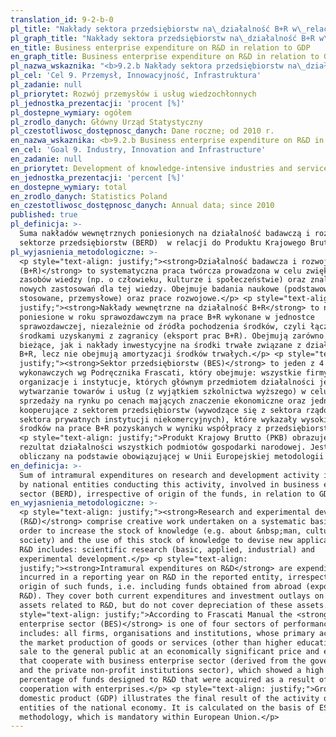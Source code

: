 ```yaml
---
translation_id: 9-2-b-0
pl_title: "Nakłady sektora przedsiębiorstw na\_działalność B+R w\_relacji do\_PKB"
pl_graph_title: "Nakłady sektora przedsiębiorstw na\_działalność B+R w\_relacji do\_PKB"
en_title: Business enterprise expenditure on R&D in relation to GDP
en_graph_title: Business enterprise expenditure on R&D in relation to GDP
pl_nazwa_wskaznika: "<b>9.2.b Nakłady sektora przedsiębiorstw na\_działalność B+R w\_relacji do\_PKB</b>"
pl_cel: 'Cel 9. Przemysł, Innowacyjność, Infrastruktura'
pl_zadanie: null
pl_priorytet: Rozwój przemysłów i usług wiedzochłonnych
pl_jednostka_prezentacji: 'procent [%]'
pl_dostepne_wymiary: ogółem
pl_zrodlo_danych: Główny Urząd Statystyczny
pl_czestotliwosc_dostępnosc_danych: Dane roczne; od 2010 r.
en_nazwa_wskaznika: <b>9.2.b Business enterprise expenditure on R&D in relation to GDP</b>
en_cel: 'Goal 9. Industry, Innovation and Infrastructure'
en_zadanie: null
en_priorytet: Development of knowledge-intensive industries and services
en_jednostka_prezentacji: 'percent [%]'
en_dostepne_wymiary: total
en_zrodlo_danych: Statistics Poland
en_czestotliwosc_dostępnosc_danych: Annual data; since 2010
published: true
pl_definicja: >-
  Suma nakładów wewnętrznych poniesionych na działalność badawczą i rozwojową w
  sektorze przedsiębiorstw (BERD)  w relacji do Produktu Krajowego Brutto.
pl_wyjasnienia_metodologiczne: >-
  <p style="text-align: justify;"><strong>Działalność badawcza i rozwojowa
  (B+R)</strong> to systematyczna praca twórcza prowadzona w celu zwiększenia
  zasobów wiedzy (np. o człowieku, kulturze i społeczeństwie) oraz znalezienia
  nowych zastosowań dla tej wiedzy. Obejmuje badania naukowe (podstawowe,
  stosowane, przemysłowe) oraz prace rozwojowe.</p> <p style="text-align:
  justify;"><strong>Nakłady wewnętrzne na działalność B+R</strong> to nakłady
  poniesione w roku sprawozdawczym na prace B+R wykonane w jednostce
  sprawozdawczej, niezależnie od źródła pochodzenia środków, czyli łącznie ze
  środkami uzyskanymi z zagranicy (eksport prac B+R). Obejmują zarówno nakłady
  bieżące, jak i nakłady inwestycyjne na środki trwałe związane z działalnością
  B+R, lecz nie obejmują amortyzacji środków trwałych.</p> <p style="text-align:
  justify;"><strong>Sektor przedsiębiorstw (BES)</strong> to jeden z 4 sektorów
  wykonawczych wg Podręcznika Frascati, który obejmuje: wszystkie firmy,
  organizacje i instytucje, których głównym przedmiotem działalności jest
  wytwarzanie towarów i usług (z wyjątkiem szkolnictwa wyższego) w celu ich
  sprzedaży na rynku po cenach mających znaczenie ekonomiczne oraz jednostki
  kooperujące z sektorem przedsiębiorstw (wywodzące się z sektora rządowego oraz
  sektora prywatnych instytucji niekomercyjnych), które wykazały wysoki odsetek
  środków na prace B+R pozyskanych w wyniku współpracy z przedsiębiorstwami.</p>
  <p style="text-align: justify;">Produkt Krajowy Brutto (PKB) obrazuje końcowy
  rezultat działalności wszystkich podmiotów gospodarki narodowej. Jest
  obliczany na podstawie obowiązującej w Unii Europejskiej metodologii ESA.</p>
en_definicja: >-
  Sum of intramural expenditures on research and development activity incurred
  by national entities conducting this activity, involved in business enterprise
  sector (BERD), irrespective of origin of the funds, in relation to GDP.
en_wyjasnienia_metodologiczne: >-
  <p style="text-align: justify;"><strong>Research and experimental development
  (R&D)</strong> comprise creative work undertaken on a systematic basis in
  order to increase the stock of knowledge (e.g. about &nbsp;man, culture and
  society) and the use of this stock of knowledge to devise new applications.
  R&D includes: scientific research (basic, applied, industrial) and
  experimental development.</p> <p style="text-align:
  justify;"><strong>Intramural expenditures on R&D</strong> are expenditures
  incurred in a reporting year on R&D in the reported entity, irrespective of
  origin of such funds, i.e. including funds obtained from abroad (exports of
  R&D). They cover both current expenditures and investment outlays on fixed
  assets related to R&D, but do not cover depreciation of these assets.</p> <p
  style="text-align: justify;">According to Frascati Manual the <strong>business
  enterprise sector (BES)</strong> is one of four sectors of performance and
  includes: all firms, organisations and institutions, whose primary activity is
  the market production of goods or services (other than higher education) for
  sale to the general public at an economically significant price and entities
  that cooperate with business enterprise sector (derived from the government
  and the private non-profit institutions sector), which showed a high
  percentage of funds designed to R&D that were acquired as a result of
  cooperation with enterprises.</p> <p style="text-align: justify;">Gross
  domestic product (GDP) illustrates the final result of the activity of all
  entities of the national economy. It is calculated on the basis of ESA
  methodology, which is mandatory within European Union.</p>
---
```

